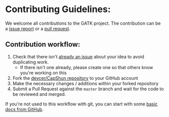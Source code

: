 # Contributing Guidelines:

We welcome all contributions to the GATK project. The contribution can be a [issue report](https://github.com/devcer/CapShun/issues) 
or a [pull request](https://github.com/devcer/CapShun/pulls).

## Contribution workflow:


1. Check that there isn't [already an issue](https://github.com/devcer/CapShun/issues) about your idea to avoid duplicating work.
    * If there isn't one already, please create one so that others know you're working on this
2. Fork the [devcer/CapShun repository](https://github.com/devcer/CapShun) to your GitHub account
3. Make the necessary changes / additions within your forked repository
4. Submit a Pull Request against the `master` branch and wait for the code to be reviewed and merged.

If you're not used to this workflow with git, you can start with some [basic docs from GitHub](https://help.github.com/articles/fork-a-repo/).

